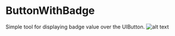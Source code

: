 # ButtonWithBadge
Simple tool for displaying badge value over the UIButton.
![alt text](https://cloud.githubusercontent.com/assets/22398516/25717760/29b5b1d0-310c-11e7-99f3-0b7749622db4.gif)
